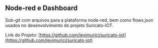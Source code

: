 ## Node-red e Dashboard

Sub-git com arquivos para a plataforma node-red, bem como flows.json usados no desenvolvimento do projeto Suricato-IOT.

Link do Projeto: [https://github.com/levimurici/suricato-iot](https://github.com/levimurici/suricato-iot)
